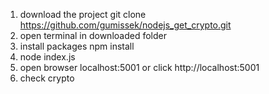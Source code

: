 1. download the project git clone https://github.com/gumissek/nodejs_get_crypto.git
2. open terminal in downloaded folder
3. install packages npm install
4. node index.js
5. open browser localhost:5001 or click http://localhost:5001
6. check crypto
